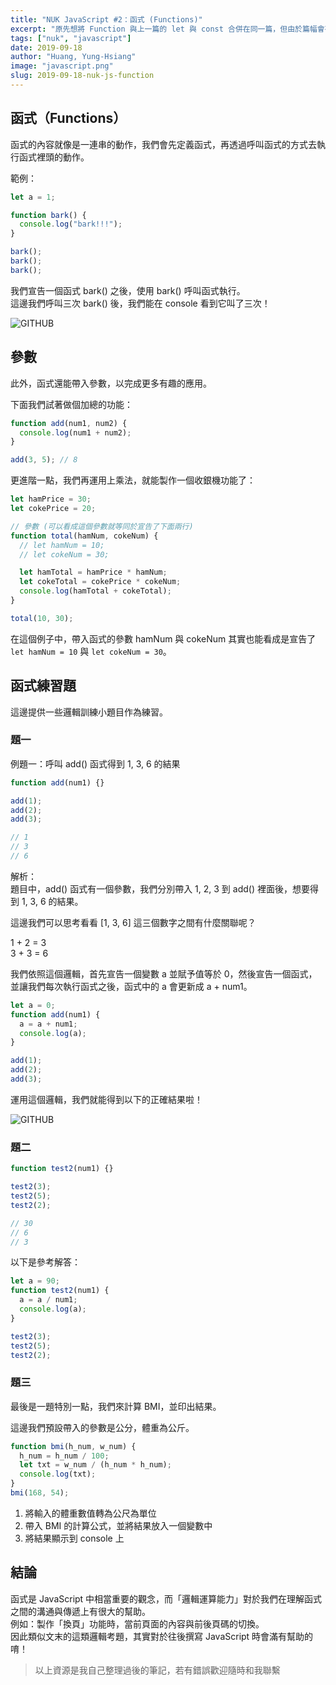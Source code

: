 ```yaml
---
title: "NUK JavaScript #2：函式 (Functions)"
excerpt: "原先想將 Function 與上一篇的 let 與 const 合併在同一篇，但由於篇幅會有些過長，因此決定另外寫一篇文章介紹函式。這篇文章會介紹函式的使用方式與觀念。"
tags: ["nuk", "javascript"]
date: 2019-09-18
author: "Huang, Yung-Hsiang"
image: "javascript.png"
slug: 2019-09-18-nuk-js-function
---
```


## 函式（Functions）

函式的內容就像是一連串的動作，我們會先定義函式，再透過呼叫函式的方式去執行函式裡頭的動作。

範例：

```javascript
let a = 1;

function bark() {
  console.log("bark!!!");
}

bark();
bark();
bark();
```

我們宣告一個函式 bark() 之後，使用 bark() 呼叫函式執行。  
這邊我們呼叫三次 bark() 後，我們能在 console 看到它叫了三次！

![GITHUB](https://i.imgur.com/qLJlS80.png)

## 參數

此外，函式還能帶入參數，以完成更多有趣的應用。

下面我們試著做個加總的功能：

```javascript
function add(num1, num2) {
  console.log(num1 + num2);
}

add(3, 5); // 8
```

更進階一點，我們再運用上乘法，就能製作一個收銀機功能了：

```javascript
let hamPrice = 30;
let cokePrice = 20;

// 參數 (可以看成這個參數就等同於宣告了下面兩行)
function total(hamNum, cokeNum) {
  // let hamNum = 10;
  // let cokeNum = 30;

  let hamTotal = hamPrice * hamNum;
  let cokeTotal = cokePrice * cokeNum;
  console.log(hamTotal + cokeTotal);
}

total(10, 30);
```

在這個例子中，帶入函式的參數 hamNum 與 cokeNum 其實也能看成是宣告了 `let hamNum = 10` 與 `let cokeNum = 30`。

## 函式練習題

這邊提供一些邏輯訓練小題目作為練習。

### 題一

例題一：呼叫 add() 函式得到 1, 3, 6 的結果

```javascript
function add(num1) {}

add(1);
add(2);
add(3);

// 1
// 3
// 6
```

解析：  
題目中，add() 函式有一個參數，我們分別帶入 1, 2, 3 到 add() 裡面後，想要得到 1, 3, 6 的結果。

這邊我們可以思考看看 [1, 3, 6] 這三個數字之間有什麼關聯呢？

1 + 2 = 3  
3 + 3 = 6

我們依照這個邏輯，首先宣告一個變數 a 並賦予值等於 0，然後宣告一個函式，並讓我們每次執行函式之後，函式中的 a 會更新成 a + num1。

```javascript
let a = 0;
function add(num1) {
  a = a + num1;
  console.log(a);
}

add(1);
add(2);
add(3);
```

運用這個邏輯，我們就能得到以下的正確結果啦！

![GITHUB](https://i.imgur.com/4kpTRZd.png)

### 題二

```javascript
function test2(num1) {}

test2(3);
test2(5);
test2(2);

// 30
// 6
// 3
```

以下是參考解答：

```javascript
let a = 90;
function test2(num1) {
  a = a / num1;
  console.log(a);
}

test2(3);
test2(5);
test2(2);
```

### 題三

最後是一題特別一點，我們來計算 BMI，並印出結果。

這邊我們預設帶入的參數是公分，體重為公斤。

```javascript
function bmi(h_num, w_num) {
  h_num = h_num / 100;
  let txt = w_num / (h_num * h_num);
  console.log(txt);
}
bmi(168, 54);
```

1. 將輸入的體重數值轉為公尺為單位
2. 帶入 BMI 的計算公式，並將結果放入一個變數中
3. 將結果顯示到 console 上

## 結論

函式是 JavaScript 中相當重要的觀念，而「邏輯運算能力」對於我們在理解函式之間的溝通與傳遞上有很大的幫助。  
例如：製作「換頁」功能時，當前頁面的內容與前後頁碼的切換。  
因此類似文末的這類邏輯考題，其實對於往後撰寫 JavaScript 時會滿有幫助的唷！

> 以上資源是我自己整理過後的筆記，若有錯誤歡迎隨時和我聯繫
